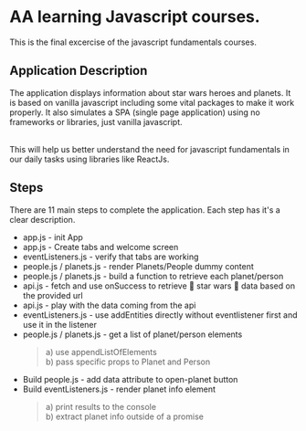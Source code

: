 # AA learning Javascript courses.

This is the final excercise of the javascript fundamentals courses.

## Application Description

The application displays information about star wars heroes and planets. 
It is based on vanilla javascript including some vital packages to make it work properly. It also simulates a SPA (single page application) using no frameworks or libraries, just vanilla javascript.

<br/> This will help us better understand the need for javascript fundamentals in our daily tasks using libraries like ReactJs. 

## Steps

There are 11 main steps to complete the application. Each step has it's a clear description.

- app.js - init App 
- app.js - Create tabs and welcome screen
- eventListeners.js - verify that tabs are working
- people.js / planets.js - render Planets/People dummy content
- people.js / planets.js  - build a function to retrieve each planet/person
- api.js - fetch and use onSuccess to retrieve 🤖 star wars 🤖 data based on the provided url
- api.js - play with the data coming from the api
- eventListeners.js - use addEntities directly without eventlistener first and use it in the listener
- people.js / planets.js  - get a list of planet/person elements
  > a) use appendListOfElements <br />
  > b) pass specific props to Planet and Person
- Build people.js - add data attribute to open-planet button
- Build eventListeners.js - render planet info element 
  > a) print results to the console <br />
  > b) extract planet info outside of a promise

